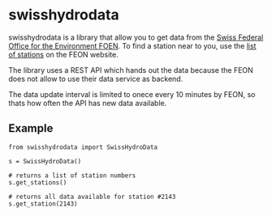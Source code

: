 # swisshydrodata

swisshydrodata is a library that allow you to get data from the [Swiss Federal Office for the Environment FOEN](https://www.hydrodaten.admin.ch/en/).
To find a station near to you, use the [list of stations](https://www.hydrodaten.admin.ch/en/messstationen-vorhersage) on the FEON website.

The library uses a REST API which hands out the data because the FEON does not allow to use their data service as backend.

The data update interval is limited to onece every 10 minutes by FEON, so thats how often the API has new data available.

## Example
```
from swisshydrodata import SwissHydroData 

s = SwissHydroData()

# returns a list of station numbers
s.get_stations()

# returns all data available for station #2143
s.get_station(2143)

```
